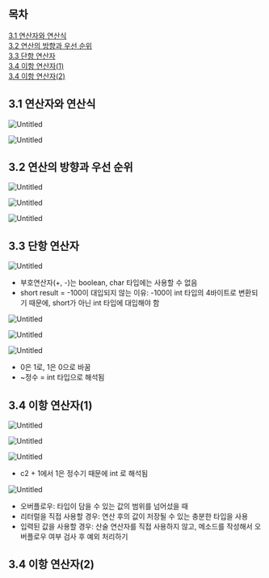 ## 목차
[3.1 연산자와 연산식](#31-연산자와-연산식)   
[3.2 연산의 방향과 우선 순위](#32-연산의-방향과-우선-순위)   
[3.3 단항 연산자](#33-단항-연산자)   
[3.4 이항 연산자(1)](#34-이항-연산자1)   
[3.4 이항 연산자(2)](#34-이항-연산자2)  

## **3.1 연산자와 연산식**

![Untitled](./images/3.png)

![Untitled](./images/3(1).png)

## **3.2 연산의 방향과 우선 순위**

![Untitled](./images/3(2).png)

![Untitled](./images/3(3).png)

![Untitled](./images/3(4).png)

## **3.3 단항 연산자**

![Untitled](./images/3(5).png)

- 부호연산자(+, -)는 boolean, char 타입에는 사용할 수 없음
- short result = -100이 대입되지 않는 이유: -100이 int 타입의 4바이트로 변환되기 때문에, short가 아닌 int 타입에 대입해야 함

![Untitled](./images/3(6).png)

![Untitled](./images/3(7).png)

![Untitled](./images/3(8).png)

- 0은 1로, 1은 0으로 바꿈
- ~정수 = int 타입으로 해석됨

## **3.4 이항 연산자(1)**

![Untitled](./images/3(9).png)

![Untitled](./images/3(10).png)

![Untitled](./images/3(11).png)

- c2 + 1에서 1은 정수기 때문에 int 로 해석됨

![Untitled](./images/3(12).png)

- 오버플로우: 타입이 담을 수 있는 값의 범위를 넘어섰을 때
- 리터럴을 직접 사용할 경우: 연산 후의 값이 저장될 수 있는 충분한 타입을 사용
- 입력된 값을 사용할 경우: 산술 연산자를 직접 사용하지 않고, 메소드를 작성해서 오버플로우 여부 검사 후 예외 처리하기

## **3.4 이항 연산자(2)**